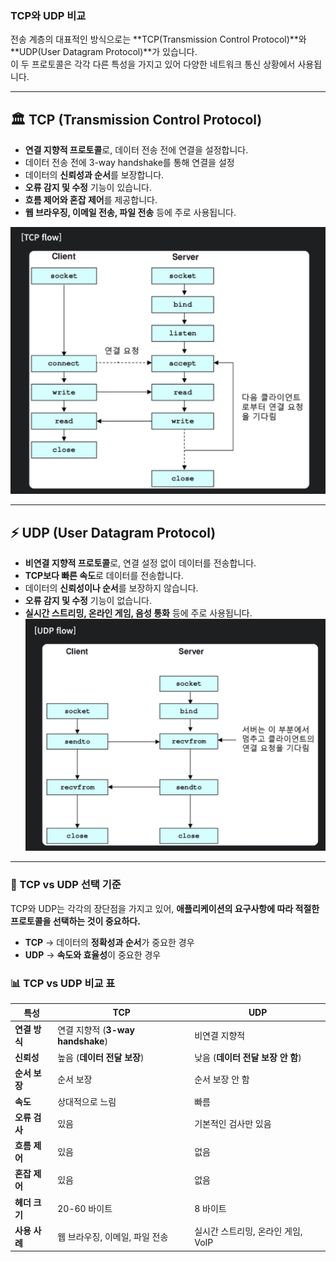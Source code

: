 ### TCP와 UDP 비교

전송 계층의 대표적인 방식으로는 **TCP(Transmission Control Protocol)**와 **UDP(User Datagram Protocol)**가 있습니다.  
이 두 프로토콜은 각각 다른 특성을 가지고 있어 다양한 네트워크 통신 상황에서 사용됩니다.

---

## 🏛 TCP (Transmission Control Protocol)
- **연결 지향적 프로토콜**로, 데이터 전송 전에 연결을 설정합니다.  
- 데이터 전송 전에 3-way handshake를 통해 연결을 설정
- 데이터의 **신뢰성과 순서**를 보장합니다.  
- **오류 감지 및 수정** 기능이 있습니다.  
- **흐름 제어와 혼잡 제어**를 제공합니다.  
- **웹 브라우징, 이메일 전송, 파일 전송** 등에 주로 사용됩니다.  

![MAC](./images/07_TCP_flow.png)

---

## ⚡ UDP (User Datagram Protocol)
- **비연결 지향적 프로토콜**로, 연결 설정 없이 데이터를 전송합니다.  
- **TCP보다 빠른 속도**로 데이터를 전송합니다.  
- 데이터의 **신뢰성이나 순서**를 보장하지 않습니다.  
- **오류 감지 및 수정** 기능이 없습니다.  
- **실시간 스트리밍, 온라인 게임, 음성 통화** 등에 주로 사용됩니다.  
![MAC](./images/07_UDP_flow.png)
---

### 🧐 TCP vs UDP 선택 기준
TCP와 UDP는 각각의 장단점을 가지고 있어, **애플리케이션의 요구사항에 따라 적절한 프로토콜을 선택하는 것이 중요하다.**  

- **TCP** → 데이터의 **정확성과 순서**가 중요한 경우  
- **UDP** → **속도와 효율성**이 중요한 경우  


### 📊 TCP vs UDP 비교 표
| 특성          | TCP                                   | UDP                          |
|--------------|--------------------------------------|-----------------------------|
| **연결 방식** | 연결 지향적 (**3-way handshake**)  | 비연결 지향적               |
| **신뢰성**   | 높음 (**데이터 전달 보장**)         | 낮음 (**데이터 전달 보장 안 함**) |
| **순서 보장** | 순서 보장                           | 순서 보장 안 함              |
| **속도**     | 상대적으로 느림                     | 빠름                        |
| **오류 검사** | 있음                                | 기본적인 검사만 있음        |
| **흐름 제어** | 있음                                | 없음                        |
| **혼잡 제어** | 있음                                | 없음                        |
| **헤더 크기** | 20-60 바이트                        | 8 바이트                    |
| **사용 사례** | 웹 브라우징, 이메일, 파일 전송      | 실시간 스트리밍, 온라인 게임, VoIP |

[이미지 출처]: https://1yoouoo.tistory.com/31